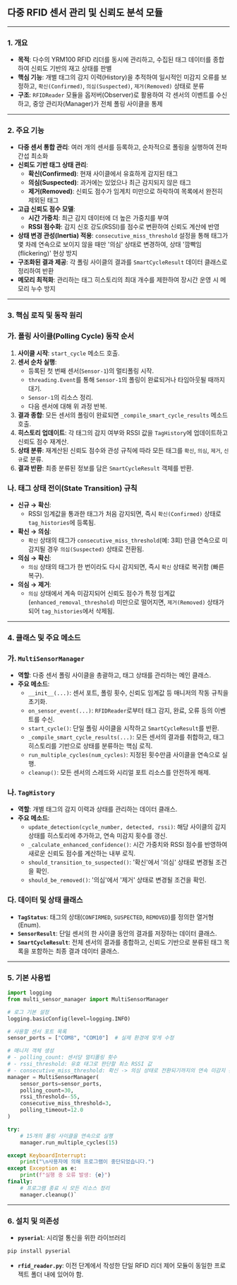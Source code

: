 ## 다중 RFID 센서 관리 및 신뢰도 분석 모듈

---

### 1. 개요

- **목적**: 다수의 YRM100 RFID 리더를 동시에 관리하고, 수집된 태그 데이터를 종합하여 신뢰도 기반의 재고 상태를 판별
- **핵심 기능**: 개별 태그의 감지 이력(History)을 추적하여 일시적인 미감지 오류를 보정하고, `확신(Confirmed)`, `의심(Suspected)`, `제거(Removed)` 상태로 분류
- **구조**: `RFIDReader` 모듈을 옵저버(Observer)로 활용하여 각 센서의 이벤트를 수신하고, 중앙 관리자(Manager)가 전체 폴링 사이클을 통제

---

### 2. 주요 기능

- **다중 센서 통합 관리**: 여러 개의 센서를 등록하고, 순차적으로 폴링을 실행하여 전파 간섭 최소화
- **신뢰도 기반 태그 상태 관리**:
    - **확신(Confirmed)**: 현재 사이클에서 유효하게 감지된 태그
    - **의심(Suspected)**: 과거에는 있었으나 최근 감지되지 않은 태그
    - **제거(Removed)**: 신뢰도 점수가 임계치 미만으로 하락하여 목록에서 완전히 제외된 태그
- **고급 신뢰도 점수 모델**:
    - **시간 가중치**: 최근 감지 데이터에 더 높은 가중치를 부여
    - **RSSI 점수화**: 감지 신호 강도(RSSI)를 점수로 변환하여 신뢰도 계산에 반영
- **상태 변경 관성(Inertia) 적용**: `consecutive_miss_threshold` 설정을 통해 태그가 몇 차례 연속으로 보이지 않을 때만 '의심' 상태로 변경하여, 상태 '깜빡임(flickering)' 현상 방지
- **구조화된 결과 제공**: 각 폴링 사이클의 결과를 `SmartCycleResult` 데이터 클래스로 정리하여 반환
- **메모리 최적화**: 관리하는 태그 히스토리의 최대 개수를 제한하여 장시간 운영 시 메모리 누수 방지

---

### 3. 핵심 로직 및 동작 원리

### 가. 폴링 사이클(Polling Cycle) 동작 순서

1. **사이클 시작**: `start_cycle` 메소드 호출.
2. **센서 순차 실행**:
    - 등록된 첫 번째 센서(`Sensor-1`)의 멀티폴링 시작.
    - `threading.Event`를 통해 `Sensor-1`의 폴링이 완료되거나 타임아웃될 때까지 대기.
    - `Sensor-1`의 리소스 정리.
    - 다음 센서에 대해 위 과정 반복.
3. **결과 종합**: 모든 센서의 폴링이 완료되면 `_compile_smart_cycle_results` 메소드 호출.
4. **히스토리 업데이트**: 각 태그의 감지 여부와 RSSI 값을 `TagHistory`에 업데이트하고 신뢰도 점수 재계산.
5. **상태 분류**: 재계산된 신뢰도 점수와 관성 규칙에 따라 모든 태그를 `확신`, `의심`, `제거`, `신규`로 분류.
6. **결과 반환**: 최종 분류된 정보를 담은 `SmartCycleResult` 객체를 반환.

### 나. 태그 상태 전이(State Transition) 규칙

- **신규 → 확신**:
    - RSSI 임계값을 통과한 태그가 처음 감지되면, 즉시 `확신(Confirmed)` 상태로 `tag_histories`에 등록됨.
- **확신 → 의심**:
    - `확신` 상태의 태그가 `consecutive_miss_threshold`(예: 3회) 만큼 연속으로 미감지될 경우 `의심(Suspected)` 상태로 전환됨.
- **의심 → 확신**:
    - `의심` 상태의 태그가 한 번이라도 다시 감지되면, 즉시 `확신` 상태로 복귀함 (빠른 복구).
- **의심 → 제거**:
    - `의심` 상태에서 계속 미감지되어 신뢰도 점수가 특정 임계값(`enhanced_removal_threshold`) 미만으로 떨어지면, `제거(Removed)` 상태가 되어 `tag_histories`에서 삭제됨.

---

### 4. 클래스 및 주요 메소드

### 가. `MultiSensorManager`

- **역할**: 다중 센서 폴링 사이클을 총괄하고, 태그 상태를 관리하는 메인 클래스.
- **주요 메소드**:
    - `__init__(...)`: 센서 포트, 폴링 횟수, 신뢰도 임계값 등 매니저의 작동 규칙을 초기화.
    - `on_sensor_event(...)`: `RFIDReader`로부터 태그 감지, 완료, 오류 등의 이벤트를 수신.
    - `start_cycle()`: 단일 폴링 사이클을 시작하고 `SmartCycleResult`를 반환.
    - `_compile_smart_cycle_results(...)`: 모든 센서의 결과를 취합하고, 태그 히스토리를 기반으로 상태를 분류하는 핵심 로직.
    - `run_multiple_cycles(num_cycles)`: 지정된 횟수만큼 사이클을 연속으로 실행.
    - `cleanup()`: 모든 센서의 스레드와 시리얼 포트 리소스를 안전하게 해제.

### 나. `TagHistory`

- **역할**: 개별 태그의 감지 이력과 상태를 관리하는 데이터 클래스.
- **주요 메소드**:
    - `update_detection(cycle_number, detected, rssi)`: 해당 사이클의 감지 상태를 히스토리에 추가하고, 연속 미감지 횟수를 갱신.
    - `_calculate_enhanced_confidence()`: 시간 가중치와 RSSI 점수를 반영하여 새로운 신뢰도 점수를 계산하는 내부 로직.
    - `should_transition_to_suspected()`: '확신'에서 '의심' 상태로 변경될 조건을 확인.
    - `should_be_removed()`: '의심'에서 '제거' 상태로 변경될 조건을 확인.

### 다. 데이터 및 상태 클래스

- **`TagStatus`**: 태그의 상태(`CONFIRMED`, `SUSPECTED`, `REMOVED`)를 정의한 열거형(Enum).
- **`SensorResult`**: 단일 센서의 한 사이클 동안의 결과를 저장하는 데이터 클래스.
- **`SmartCycleResult`**: 전체 센서의 결과를 종합하고, 신뢰도 기반으로 분류된 태그 목록을 포함하는 최종 결과 데이터 클래스.

---

### 5. 기본 사용법

```python
import logging
from multi_sensor_manager import MultiSensorManager

# 로그 기본 설정
logging.basicConfig(level=logging.INFO)

# 사용할 센서 포트 목록
sensor_ports = ["COM8", "COM10"]  # 실제 환경에 맞게 수정

# 매니저 객체 생성
# - polling_count: 센서당 멀티폴링 횟수
# - rssi_threshold: 유효 태그로 판단할 최소 RSSI 값
# - consecutive_miss_threshold: 확신 -> 의심 상태로 전환되기까지의 연속 미감지 횟수
manager = MultiSensorManager(
    sensor_ports=sensor_ports,
    polling_count=30,
    rssi_threshold=-55,
    consecutive_miss_threshold=3,
    polling_timeout=12.0
)

try:
    # 15개의 폴링 사이클을 연속으로 실행
    manager.run_multiple_cycles(15)

except KeyboardInterrupt:
    print("\n사용자에 의해 프로그램이 중단되었습니다.")
except Exception as e:
    print(f"실행 중 오류 발생: {e}")
finally:
    # 프로그램 종료 시 모든 리소스 정리
    manager.cleanup()`
```

---

### 6. 설치 및 의존성

- **`pyserial`**: 시리얼 통신을 위한 라이브러리

```bash
pip install pyserial
```

- **`rfid_reader.py`**: 이전 단계에서 작성한 단일 RFID 리더 제어 모듈이 동일한 프로젝트 폴더 내에 있어야 함.